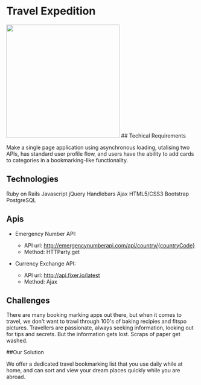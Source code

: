 # Travel Expedition

<img src="http://i.imgur.com/sn3nSuz.jpg" width=300>
## Techical Requirements

Make a single page application using asynchronous loading, utalising two APIs, has standard user profile flow, and users have the ability to add cards to categories in a bookmarking-like functionality.

## Technologies

Ruby on Rails
Javascript
jQuery
Handlebars
Ajax
HTML5/CSS3
Bootstrap
PostgreSQL

## Apis

- Emergency Number API: 
   - API url: http://emergencynumberapi.com/api/country/{countryCode}
   - Method: HTTParty.get

- Currency Exchange API: 
    - API url: http://api.fixer.io/latest
    - Method: Ajax

## Challenges

There are many booking marking apps out there, but when it comes to travel, we don't want to trawl through 100's of baking recipies and fitspo pictures. Travellers are passionate, always seeking information, looking out for tips and secrets. But the information gets lost. Scraps of paper get washed.

##Our Solution

We offer a dedicated travel bookmarking list that you use daily while at home, and can sort and view your dream places quickly while you are abroad.
